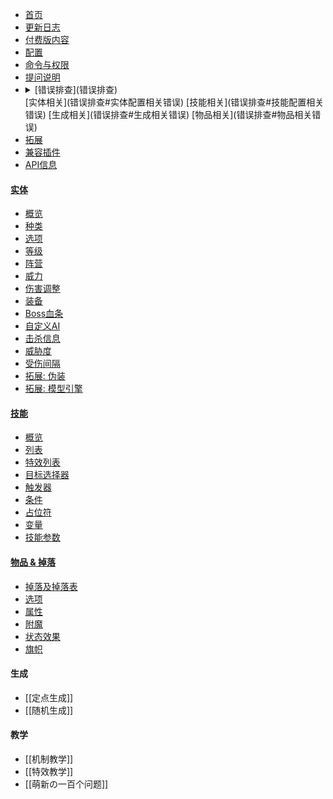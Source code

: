* [首页](home)
* [更新日志](更新日志)
* [付费版内容](付费版内容)
* [配置](配置)
* [命令与权限](命令与权限)
* [提问说明](提问说明)
* <details><summary>[错误排查](错误排查)</details>
  [实体相关](错误排查#实体配置相关错误)
  [技能相关](错误排查#技能配置相关错误)
  [生成相关](错误排查#生成相关错误)
  [物品相关](错误排查#物品相关错误)
* [拓展](拓展)
* [兼容插件](兼容插件)
* [API信息](API)
#### [实体](实体)
  * [概览](实体)
  * [种类](实体/种类)
  * [选项](实体/选项)
  * [等级](实体/等级)
  * [阵营](实体/阵营)
  * [威力](实体/威力)
  * [伤害调整](实体/伤害调整)
  * [装备](实体/装备)
  * [Boss血条](实体/Boss血条)
  * [自定义AI](实体/AI)
  * [击杀信息](实体/击杀信息)
  * [威胁度](实体/威胁度)
  * [受伤间隔](受伤间隔)
  * [拓展: 伪装](实体/伪装)
  * [拓展: 模型引擎](Model-Engine)
#### [技能](技能/概览)
  * [概览](技能/概览)
  * [列表](技能/列表)
  * [特效列表](技能/Effects)
  * [目标选择器](技能/目标选择器)
  * [触发器](技能/触发器)
  * [条件](条件)
  * [占位符](技能/占位符)
  * [变量](技能/变量)
  * [技能参数](/技能/技能参数)
#### [物品 & 掉落](物品)
  * [掉落及掉落表](物品/掉落)
  * [选项](物品/选项)
  * [属性](物品/属性)
  * [附魔](物品/附魔)
  * [状态效果](物品/状态效果)
  * [旗帜](物品/旗帜)

#### 生成
  * [[定点生成]]
  * [[随机生成]]

#### 教学
  * [[机制教学]]
  * [[特效教学]]
  * [[萌新の一百个问题]]